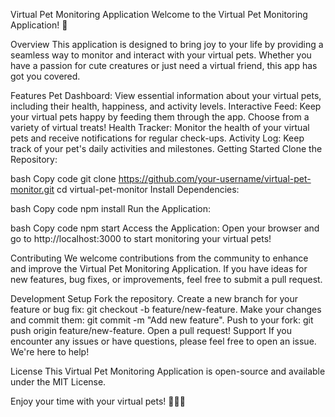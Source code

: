 Virtual Pet Monitoring Application
Welcome to the Virtual Pet Monitoring Application! 🐾

Overview
This application is designed to bring joy to your life by providing a seamless way to monitor and interact with your virtual pets. Whether you have a passion for cute creatures or just need a virtual friend, this app has got you covered.

Features
Pet Dashboard: View essential information about your virtual pets, including their health, happiness, and activity levels.
Interactive Feed: Keep your virtual pets happy by feeding them through the app. Choose from a variety of virtual treats!
Health Tracker: Monitor the health of your virtual pets and receive notifications for regular check-ups.
Activity Log: Keep track of your pet's daily activities and milestones.
Getting Started
Clone the Repository:

bash
Copy code
git clone https://github.com/your-username/virtual-pet-monitor.git
cd virtual-pet-monitor
Install Dependencies:

bash
Copy code
npm install
Run the Application:

bash
Copy code
npm start
Access the Application:
Open your browser and go to http://localhost:3000 to start monitoring your virtual pets!

Contributing
We welcome contributions from the community to enhance and improve the Virtual Pet Monitoring Application. If you have ideas for new features, bug fixes, or improvements, feel free to submit a pull request.

Development Setup
Fork the repository.
Create a new branch for your feature or bug fix: git checkout -b feature/new-feature.
Make your changes and commit them: git commit -m "Add new feature".
Push to your fork: git push origin feature/new-feature.
Open a pull request!
Support
If you encounter any issues or have questions, please feel free to open an issue. We're here to help!

License
This Virtual Pet Monitoring Application is open-source and available under the MIT License.

Enjoy your time with your virtual pets! 🐶🐱🐰
